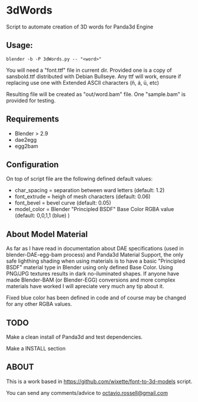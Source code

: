 
# 3dWords

Script to automate creation of 3D words for Panda3d Engine

## Usage:

```
blender -b -P 3dWords.py -- "<word>"
```

You will need a "font.ttf" file in current dir. Provided one is a copy of sansbold.ttf distributed with Debian Bullseye. Any ttf will work, ensure if replacing use one with Extended ASCII characters (ñ, á, ü, etc)

Resulting file will be created as "out/word.bam" file. One "sample.bam" is provided for testing. 

## Requirements

- Blender > 2.9
- dae2egg
- egg2bam

## Configuration

On top of script file are the following defined default values:

- char_spacing = separation between ward letters (default: 1.2)
- font_extrude = heigh of mesh characters (default: 0.06)
- font_bevel = bevel curve (default: 0.05)
- model_color = Blender "Principled BSDF" Base Color RGBA value (default: 0,0,1,1 (blue) )

## About Model Material

As far as I have read in documentation about DAE specifications (used in blender-DAE-egg-bam process) and Panda3d Material Support, the only safe lighthing shading when using materials is to have a basic "Principled BSDF" material type in Blender using only defined Base Color. Using PNG/JPG textures results in dark no-iluminated shapes. If anyone have made Blender-BAM (or Blender-EGG) conversions and more complex materials have worked I will apreciate very much any tip about it.

Fixed blue color has been defined in code and of course may be changed for any other RGBA values.

## TODO

Make a clean install of Panda3d and test dependencies.

Make a INSTALL section

## ABOUT

This is a work based in https://github.com/wixette/font-to-3d-models script.

You can send any comments/advice to octavio.rossell@gmail.com

